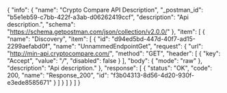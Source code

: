 {
  "info": {
    "name": "Crypto Compare API Description",
    "_postman_id": "b5e1eb59-c7bb-422f-a3ab-d06262419ccf",
    "description": "Api description.",
    "schema": "https://schema.getpostman.com/json/collection/v2.0.0/"
  },
  "item": [
    {
      "name": "Discovery",
      "item": [
        {
          "id": "d94ed5bd-447d-40f7-ad15-2299aefabd0f",
          "name": "UnnammedEndpointGet",
          "request": {
            "url": "http://min-api.cryptocompare.com/",
            "method": "GET",
            "header": [
              {
                "key": "Accept",
                "value": "*/*",
                "disabled": false
              }
            ],
            "body": {
              "mode": "raw"
            },
            "description": "Api description."
          },
          "response": [
            {
              "status": "OK",
              "code": 200,
              "name": "Response_200",
              "id": "f3b04313-8d56-4d20-930f-e3ede8585671"
            }
          ]
        }
      ]
    }
  ]
}